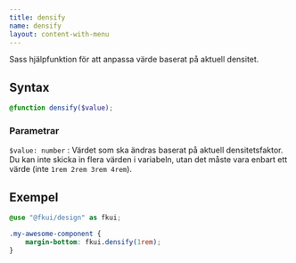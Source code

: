 ```yaml
---
title: densify
name: densify
layout: content-with-menu
---
```


Sass hjälpfunktion för att anpassa värde baserat på aktuell densitet.

## Syntax

```scss nocompile
@function densify($value);
```

### Parametrar

`$value: number`
: Värdet som ska ändras baserat på aktuell densitetsfaktor. Du kan inte skicka in flera värden i variabeln, utan det måste vara enbart ett värde (inte `1rem 2rem 3rem 4rem`).

## Exempel

```scss
@use "@fkui/design" as fkui;

.my-awesome-component {
    margin-bottom: fkui.densify(1rem);
}
```
